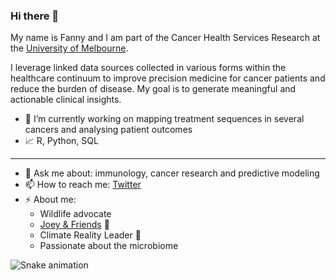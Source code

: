 ### Hi there 👋

My name is Fanny and I am part of the Cancer Health Services Research at the [University of Melbourne](https://mspgh.unimelb.edu.au/centres-institutes/centre-for-health-policy/research-group/cancer-health-unit). 

I leverage linked data sources collected in various forms within the healthcare continuum to improve precision medicine for cancer patients and reduce the burden of disease. My goal is to generate meaningful and actionable clinical insights. 

- 🔭  I’m currently working on mapping treatment sequences in several cancers and analysing patient outcomes
- 📈  R, Python, SQL
<!--- 🌱 I’m currently learning ... -->
<!-- - 👯 I collaborate on ... -->

 --- 
- 💬 Ask me about: immunology, cancer research and predictive modeling
- 📫 How to reach me: [Twitter](https://twitter.com/Fannychini)
- ⚡ About me: 
  * Wildlife advocate 
  * [Joey & Friends](https://www.twitch.tv/marinemammalrescue) :otter:
  * Climate Reality Leader 🌱 
  * Passionate about the microbiome 

![Snake animation](https://github.com/fannychini/fannychini/output/github-contribution-grid-snake.svg)



<!--
**Fannychini/Fannychini** is a ✨ _special_ ✨ repository because its `README.md` (this file) appears on your GitHub profile.
Here are some ideas to get you started:
-->

